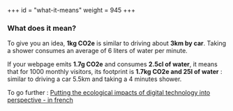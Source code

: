 +++
id = "what-it-means"
weight = 945
+++

### What does it mean?

To give you an idea, **1kg CO2e** is similar to driving about **3km by car**.
Taking a shower consumes an average of 6 liters of water per minute.

If your webpage emits **1.7g CO2e** and consumes **2.5cl of water**, it means that for 1000 monthly visitors, its footprint  is **1.7kg CO2e and 25l of water** : similar to driving a car 5.5km and taking a 4 minutes shower.

To go further :
[Putting the ecological impacts of digital technology into perspective - in french](https://raphael-lemaire.com/2022/12/11/mep-maj/)
